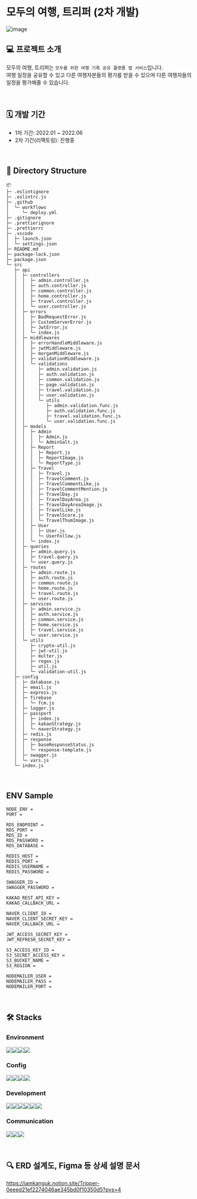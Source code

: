 # 모두의 여행, 트리퍼 (2차 개발)

![image](https://github.com/iamkanguk97/Tripper-Server/assets/121025796/75e12152-6b44-4b61-8a3a-e0fa57f15e83)

## 💻 프로젝트 소개

모두의 여행, 트리퍼는 `모두를 위한 여행 기록 공유 플랫폼 앱 서비스`입니다. <br>
여행 일정을 공유할 수 있고 다른 여행자분들의 평가를 받을 수 있으며 다른 여행자들의 일정을 평가해줄 수 있습니다.

<br>

## 🗓️ 개발 기간

-   1차 기간: 2022.01 ~ 2022.06
-   2차 기간(리팩토링): 진행중

<br>

## 📕 Directory Structure

```
📦
├─ .eslintignore
├─ .eslintrc.js
├─ .github
│  └─ workflows
│     └─ deploy.yml
├─ .gitignore
├─ .prettierignore
├─ .prettierrc
├─ .vscode
│  ├─ launch.json
│  └─ settings.json
├─ README.md
├─ package-lock.json
├─ package.json
└─ src
   ├─ api
   │  ├─ controllers
   │  │  ├─ admin.controller.js
   │  │  ├─ auth.controller.js
   │  │  ├─ common.controller.js
   │  │  ├─ home.controller.js
   │  │  ├─ travel.controller.js
   │  │  └─ user.controller.js
   │  ├─ errors
   │  │  ├─ BadRequestError.js
   │  │  ├─ CustomServerError.js
   │  │  ├─ JwtError.js
   │  │  └─ index.js
   │  ├─ middlewares
   │  │  ├─ errorHandleMiddleware.js
   │  │  ├─ jwtMiddleware.js
   │  │  ├─ morganMiddleware.js
   │  │  ├─ validationMiddleware.js
   │  │  └─ validations
   │  │     ├─ admin.validation.js
   │  │     ├─ auth.validation.js
   │  │     ├─ common.validation.js
   │  │     ├─ page.validation.js
   │  │     ├─ travel.validation.js
   │  │     ├─ user.validation.js
   │  │     └─ utils
   │  │        ├─ admin.validation.func.js
   │  │        ├─ auth.validation.func.js
   │  │        ├─ travel.validation.func.js
   │  │        └─ user.validation.func.js
   │  ├─ models
   │  │  ├─ Admin
   │  │  │  ├─ Admin.js
   │  │  │  └─ AdminSalt.js
   │  │  ├─ Report
   │  │  │  ├─ Report.js
   │  │  │  ├─ ReportImage.js
   │  │  │  └─ ReportType.js
   │  │  ├─ Travel
   │  │  │  ├─ Travel.js
   │  │  │  ├─ TravelComment.js
   │  │  │  ├─ TravelCommentLike.js
   │  │  │  ├─ TravelCommentMention.js
   │  │  │  ├─ TravelDay.js
   │  │  │  ├─ TravelDayArea.js
   │  │  │  ├─ TravelDayAreaImage.js
   │  │  │  ├─ TravelLike.js
   │  │  │  ├─ TravelScore.js
   │  │  │  └─ TravelThumImage.js
   │  │  ├─ User
   │  │  │  ├─ User.js
   │  │  │  └─ UserFollow.js
   │  │  └─ index.js
   │  ├─ queries
   │  │  ├─ admin.query.js
   │  │  ├─ travel.query.js
   │  │  └─ user.query.js
   │  ├─ routes
   │  │  ├─ admin.route.js
   │  │  ├─ auth.route.js
   │  │  ├─ common.route.js
   │  │  ├─ home.route.js
   │  │  ├─ travel.route.js
   │  │  └─ user.route.js
   │  ├─ services
   │  │  ├─ admin.service.js
   │  │  ├─ auth.service.js
   │  │  ├─ common.service.js
   │  │  ├─ home.service.js
   │  │  ├─ travel.service.js
   │  │  └─ user.service.js
   │  └─ utils
   │     ├─ crypto-util.js
   │     ├─ jwt-util.js
   │     ├─ multer.js
   │     ├─ regex.js
   │     ├─ util.js
   │     └─ validation-util.js
   ├─ config
   │  ├─ database.js
   │  ├─ email.js
   │  ├─ express.js
   │  ├─ firebase
   │  │  └─ fcm.js
   │  ├─ logger.js
   │  ├─ passport
   │  │  ├─ index.js
   │  │  ├─ kakaoStrategy.js
   │  │  └─ naverStrategy.js
   │  ├─ redis.js
   │  ├─ response
   │  │  ├─ baseResponseStatus.js
   │  │  └─ response-template.js
   │  ├─ swagger.js
   │  └─ vars.js
   └─ index.js
```

<br>

## ENV Sample

```
NODE_ENV =
PORT =

RDS_ENDPOINT =
RDS_PORT =
RDS_ID =
RDS_PASSWORD =
RDS_DATABASE =

REDIS_HOST =
REDIS_PORT =
REDIS_USERNAME =
REDIS_PASSWORD =

SWAGGER_ID =
SWAGGER_PASSWORD =

KAKAO_REST_API_KEY =
KAKAO_CALLBACK_URL =

NAVER_CLIENT_ID =
NAVER_CLIENT_SECRET_KEY =
NAVER_CALLBACK_URL =

JWT_ACCESS_SECRET_KEY =
JWT_REFRESH_SECRET_KEY =

S3_ACCESS_KEY_ID =
S3_SECRET_ACCESS_KEY =
S3_BUCKET_NAME =
S3_REGION =

NODEMAILER_USER =
NODEMAILER_PASS =
NODEMAILER_PORT =
```

<br>

## 🛠️ Stacks

### Environment

<img src="https://img.shields.io/badge/Visual Studo Code-007ACC?style=for-the-badge&logo=Visual Studio Code&logoColor=white"><img src="https://img.shields.io/badge/git-F05032?style=for-the-badge&logo=git&logoColor=white"><img src="https://img.shields.io/badge/github-181717?style=for-the-badge&logo=github&logoColor=white"><img src="https://img.shields.io/badge/github actions-2088FF?style=for-the-badge&logo=Github Actions&logoColor=white">

### Config

<img src="https://img.shields.io/badge/npm-CB3837?style=for-the-badge&logo=npm&logoColor=white"><img src="https://img.shields.io/badge/nginx-009639?style=for-the-badge&logo=nginx&logoColor=white"><img src="https://img.shields.io/badge/pm2-2B037A?style=for-the-badge&logo=pm2&logoColor=white"><img src="https://img.shields.io/badge/Amazon AWS-232F3E?style=for-the-badge&logo=Amazon AWS&logoColor=white">

### Development

<img src="https://img.shields.io/badge/javascript-F7DF1E?style=for-the-badge&logo=javascript&logoColor=black"><img src="https://img.shields.io/badge/express-000000?style=for-the-badge&logo=express&logoColor=white"><img src="https://img.shields.io/badge/mysql-4479A1?style=for-the-badge&logo=mysql&logoColor=white"><img src="https://img.shields.io/badge/sequelize-52B0E7?style=for-the-badge&logo=Sequelize&logoColor=white"><img src="https://img.shields.io/badge/redis-DC382D?style=for-the-badge&logo=redis&logoColor=white"><img src="https://img.shields.io/badge/Firebase-FFCA28?style=for-the-badge&logo=Firebase&logoColor=white">

### Communication

<img src="https://img.shields.io/badge/slack-4A154B?style=for-the-badge&logo=slack&logoColor=white"><img src="https://img.shields.io/badge/discord-5865F2?style=for-the-badge&logo=discord&logoColor=white"><img src="https://img.shields.io/badge/postman-FF6C37?style=for-the-badge&logo=postman&logoColor=white">

<br>

## 🔍 ERD 설계도, Figma 등 상세 설명 문서

https://iamkanguk.notion.site/Tripper-0eeed21ef2274046ae345bd0f10350d5?pvs=4
